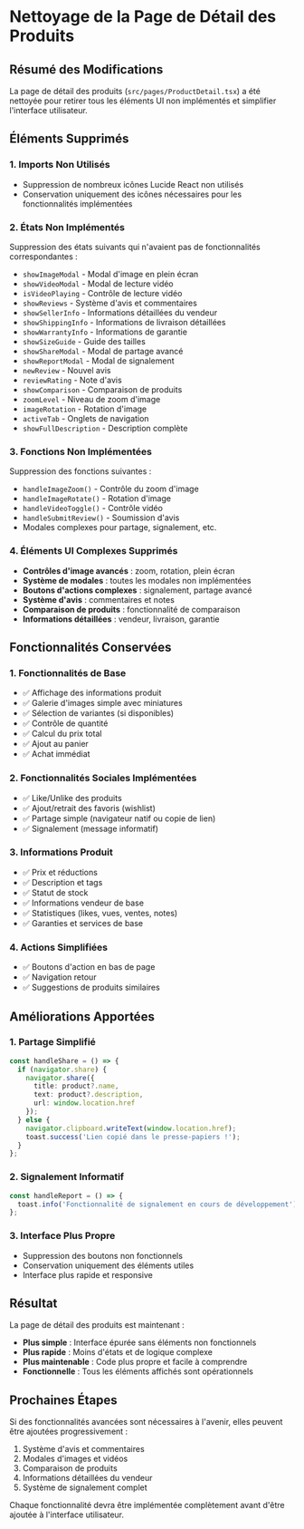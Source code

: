 # Nettoyage de la Page de Détail des Produits

## Résumé des Modifications

La page de détail des produits (`src/pages/ProductDetail.tsx`) a été nettoyée pour retirer tous les éléments UI non implémentés et simplifier l'interface utilisateur.

## Éléments Supprimés

### 1. Imports Non Utilisés
- Suppression de nombreux icônes Lucide React non utilisés
- Conservation uniquement des icônes nécessaires pour les fonctionnalités implémentées

### 2. États Non Implémentés
Suppression des états suivants qui n'avaient pas de fonctionnalités correspondantes :
- `showImageModal` - Modal d'image en plein écran
- `showVideoModal` - Modal de lecture vidéo
- `isVideoPlaying` - Contrôle de lecture vidéo
- `showReviews` - Système d'avis et commentaires
- `showSellerInfo` - Informations détaillées du vendeur
- `showShippingInfo` - Informations de livraison détaillées
- `showWarrantyInfo` - Informations de garantie
- `showSizeGuide` - Guide des tailles
- `showShareModal` - Modal de partage avancé
- `showReportModal` - Modal de signalement
- `newReview` - Nouvel avis
- `reviewRating` - Note d'avis
- `showComparison` - Comparaison de produits
- `zoomLevel` - Niveau de zoom d'image
- `imageRotation` - Rotation d'image
- `activeTab` - Onglets de navigation
- `showFullDescription` - Description complète

### 3. Fonctions Non Implémentées
Suppression des fonctions suivantes :
- `handleImageZoom()` - Contrôle du zoom d'image
- `handleImageRotate()` - Rotation d'image
- `handleVideoToggle()` - Contrôle vidéo
- `handleSubmitReview()` - Soumission d'avis
- Modales complexes pour partage, signalement, etc.

### 4. Éléments UI Complexes Supprimés
- **Contrôles d'image avancés** : zoom, rotation, plein écran
- **Système de modales** : toutes les modales non implémentées
- **Boutons d'actions complexes** : signalement, partage avancé
- **Système d'avis** : commentaires et notes
- **Comparaison de produits** : fonctionnalité de comparaison
- **Informations détaillées** : vendeur, livraison, garantie

## Fonctionnalités Conservées

### 1. Fonctionnalités de Base
- ✅ Affichage des informations produit
- ✅ Galerie d'images simple avec miniatures
- ✅ Sélection de variantes (si disponibles)
- ✅ Contrôle de quantité
- ✅ Calcul du prix total
- ✅ Ajout au panier
- ✅ Achat immédiat

### 2. Fonctionnalités Sociales Implémentées
- ✅ Like/Unlike des produits
- ✅ Ajout/retrait des favoris (wishlist)
- ✅ Partage simple (navigateur natif ou copie de lien)
- ✅ Signalement (message informatif)

### 3. Informations Produit
- ✅ Prix et réductions
- ✅ Description et tags
- ✅ Statut de stock
- ✅ Informations vendeur de base
- ✅ Statistiques (likes, vues, ventes, notes)
- ✅ Garanties et services de base

### 4. Actions Simplifiées
- ✅ Boutons d'action en bas de page
- ✅ Navigation retour
- ✅ Suggestions de produits similaires

## Améliorations Apportées

### 1. Partage Simplifié
```typescript
const handleShare = () => {
  if (navigator.share) {
    navigator.share({
      title: product?.name,
      text: product?.description,
      url: window.location.href
    });
  } else {
    navigator.clipboard.writeText(window.location.href);
    toast.success('Lien copié dans le presse-papiers !');
  }
};
```

### 2. Signalement Informatif
```typescript
const handleReport = () => {
  toast.info('Fonctionnalité de signalement en cours de développement');
};
```

### 3. Interface Plus Propre
- Suppression des boutons non fonctionnels
- Conservation uniquement des éléments utiles
- Interface plus rapide et responsive

## Résultat

La page de détail des produits est maintenant :
- **Plus simple** : Interface épurée sans éléments non fonctionnels
- **Plus rapide** : Moins d'états et de logique complexe
- **Plus maintenable** : Code plus propre et facile à comprendre
- **Fonctionnelle** : Tous les éléments affichés sont opérationnels

## Prochaines Étapes

Si des fonctionnalités avancées sont nécessaires à l'avenir, elles peuvent être ajoutées progressivement :
1. Système d'avis et commentaires
2. Modales d'images et vidéos
3. Comparaison de produits
4. Informations détaillées du vendeur
5. Système de signalement complet

Chaque fonctionnalité devra être implémentée complètement avant d'être ajoutée à l'interface utilisateur.
